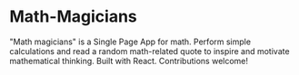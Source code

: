 # Math-Magicians
"Math magicians" is a Single Page App for math. Perform simple calculations and read a random math-related quote to inspire and motivate mathematical thinking. Built with React. Contributions welcome!
